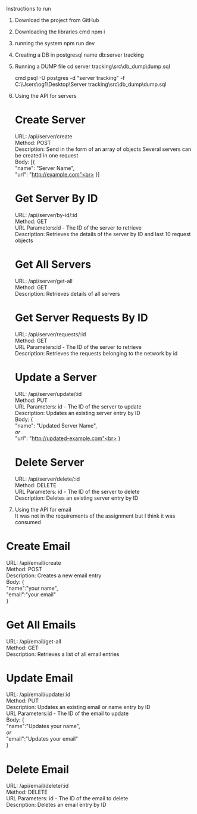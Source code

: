 Instructions to run

1. Download the project from GitHub

2. Downloading the libraries
   cmd npm i
   
3. running the system
   npm run dev

4. Creating a DB in postgresql
   name db:server tracking

5. Running a DUMP file
   cd server tracking\src\db_dump\dump.sql
   
   cmd psql -U postgres -d "server tracking" -f C:\Users\og1\Desktop\Server tracking\src\db_dump\dump.sql

6. Using the API for servers

   # Create Server
    URL: /api/server/create<br>
    Method: POST<br>
    Description: Send in the form of an array of objects Several servers can be created in one request<br>
    Body: [{<br>
    "name": "Server Name",<br>
    "url": "http://example.com"<br>
    }]

   # Get Server By ID
    URL: /api/server/by-id/:id <br>
    Method: GET <br>
    URL Parameters:id - The ID of the server to retrieve <br>
    Description: Retrieves the details of the server by ID and last 10 request objects

   # Get All Servers
    URL: /api/server/get-all <br>
    Method: GET <br>
    Description: Retrieves details of all servers    

   # Get Server Requests By ID
    URL: /api/server/requests/:id <br>
    Method: GET <br>
    URL Parameters:id - The ID of the server to retrieve <br>
    Description: Retrieves the requests belonging to the network by id

   # Update a Server
    URL: /api/server/update/:id <br>
    Method: PUT <br>
    URL Parameters: id - The ID of the server to update <br>
    Description: Updates an existing server entry by ID <br>
    Body: {<br>
    "name": "Updated Server Name",<br>
    *or*<br>
    "url": "http://updated-example.com"<br>
    }

   # Delete Server
    URL: /api/server/delete/:id <br>
    Method: DELETE <br>
    URL Parameters: id - The ID of the server to delete <br>
    Description: Deletes an existing server entry by ID 

7.  Using the API for email <br>
    It was not in the requirements of the assignment but I think it was consumed <br>

   # Create Email
   URL: /api/email/create<br>
    Method: POST<br>
    Description: Creates a new email entry<br>
    Body: { <br>
    "name":"your name", <br>
    "email":"your email" <br>
    }

   # Get All Emails
   URL: /api/email/get-all<br>
    Method: GET<br>
    Description: Retrieves a list of all email entries

   # Update Email
   URL: /api/email/update/:id<br>
    Method: PUT<br>
    Description: Updates an existing email or name entry by ID<br>
    URL Parameters:id - The ID of the email to update<br>
    Body: { <br>
    "name":"Updates your name", <br>
    *or* <br>
    "email":"Updates your email"<br>
    }

   # Delete Email
   URL: /api/email/delete/:id<br>
    Method: DELETE<br>
    URL Parameters: id - The ID of the email to delete<br>
    Description: Deletes an email entry by ID




